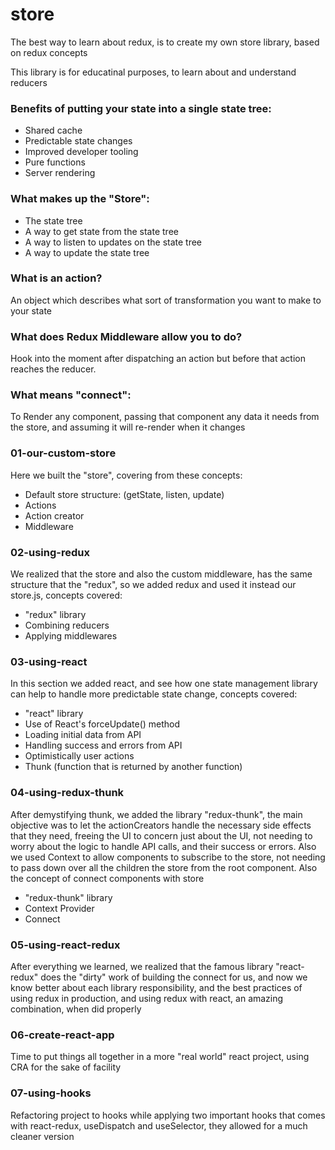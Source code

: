 # store

The best way to learn about redux, is to create my own store library, based on redux concepts

This library is for educatinal purposes, to learn about and understand reducers

### Benefits of putting your state into a single state tree:
- Shared cache
- Predictable state changes
- Improved developer tooling
- Pure functions
- Server rendering


### What makes up the "Store":
- The state tree
- A way to get state from the state tree
- A way to listen to updates on the state tree
- A way to update the state tree

### What is an action?
An object which describes what sort of transformation you want to make to your state

### What does Redux Middleware allow you to do?
Hook into the moment after dispatching an action but before that action reaches the reducer.

### What means "connect":
To Render any component, passing that component any data it needs from the store, and assuming it will re-render when it changes

### 01-our-custom-store
Here we built the "store", covering from these concepts:
- Default store structure: (getState, listen, update)
- Actions
- Action creator
- Middleware

### 02-using-redux
We realized that the store and also the custom middleware, has the same structure that the "redux", so we added redux and used it instead our store.js, concepts covered:
- "redux" library
- Combining reducers
- Applying middlewares

### 03-using-react
In this section we added react, and see how one state management library can help to handle more predictable state change, concepts covered:
- "react" library
- Use of React's forceUpdate() method
- Loading initial data from API
- Handling success and errors from API
- Optimistically user actions
- Thunk (function that is returned by another function)

### 04-using-redux-thunk
After demystifying thunk, we added the library "redux-thunk", the main objective was to let the actionCreators handle the necessary side effects that they need, freeing the UI to concern just about the UI, not needing to worry about the logic to handle API calls, and their success or errors.
Also we used Context to allow components to subscribe to the store, not needing to pass down over all the children the store from the root component.
Also the concept of connect components with store
- "redux-thunk" library
- Context Provider
- Connect

### 05-using-react-redux
After everything we learned, we realized that the famous library "react-redux" does the "dirty" work of building the connect for us, and now we know better about each library responsibility, and the best practices of using redux in production, and using redux with react, an amazing combination, when did properly

### 06-create-react-app
Time to put things all together in a more "real world" react project, using CRA for the sake of facility

### 07-using-hooks
Refactoring project to hooks while applying two important hooks that comes with react-redux, useDispatch and useSelector, they allowed for a much cleaner version
